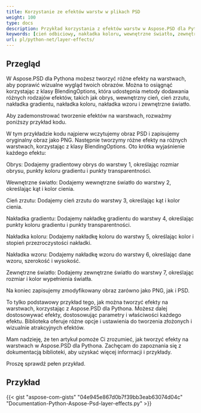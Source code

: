 ```yaml
---
title: Korzystanie ze efektów warstw w plikach PSD
weight: 100
type: docs
description: Przykład korzystania z efektów warstw w Aspose.PSD dla Pythona
keywords: [cień odbiciowy, nakładka koloru, wewnętrzne światło, zewnętrzne światło, interfejs programowania aplikacji PSD, python, przykładowy kod]
url: pl/python-net/layer-effects/
---
```


## **Przegląd**
W Aspose.PSD dla Pythona możesz tworzyć różne efekty na warstwach, aby poprawić wizualne wygląd twoich obrazów. Można to osiągnąć korzystając z klasy BlendingOptions, która udostępnia metody dodawania różnych rodzajów efektów, takich jak obrys, wewnętrzny cień, cień zrzutu, nakładka gradientu, nakładka koloru, nakładka wzoru i zewnętrzne światło.

Aby zademonstrować tworzenie efektów na warstwach, rozważmy poniższy przykład kodu.

W tym przykładzie kodu najpierw wczytujemy obraz PSD i zapisujemy oryginalny obraz jako PNG. Następnie tworzymy różne efekty na różnych warstwach, korzystając z klasy BlendingOptions. Oto krótka wyjaśnienie każdego efektu:

Obrys: Dodajemy gradientowy obrys do warstwy 1, określając rozmiar obrysu, punkty koloru gradientu i punkty transparentności.

Wewnętrzne światło: Dodajemy wewnętrzne światło do warstwy 2, określając kąt i kolor cienia.

Cień zrzutu: Dodajemy cień zrzutu do warstwy 3, określając kąt i kolor cienia.

Nakładka gradientu: Dodajemy nakładkę gradientu do warstwy 4, określając punkty koloru gradientu i punkty transparentności.

Nakładka koloru: Dodajemy nakładkę koloru do warstwy 5, określając kolor i stopień przezroczystości nakładki.

Nakładka wzoru: Dodajemy nakładkę wzoru do warstwy 6, określając dane wzoru, szerokość i wysokość.

Zewnętrzne światło: Dodajemy zewnętrzne światło do warstwy 7, określając rozmiar i kolor wypełnienia światła.

Na koniec zapisujemy zmodyfikowany obraz zarówno jako PNG, jak i PSD.

To tylko podstawowy przykład tego, jak można tworzyć efekty na warstwach, korzystając z Aspose.PSD dla Pythona. Możesz dalej dostosowywać efekty, dostosowując parametry i właściwości każdego efektu. Biblioteka oferuje różne opcje i ustawienia do tworzenia złożonych i wizualnie atrakcyjnych efektów.

Mam nadzieję, że ten artykuł pomoże Ci zrozumieć, jak tworzyć efekty na warstwach w Aspose.PSD dla Pythona. Zachęcam do zapoznania się z dokumentacją biblioteki, aby uzyskać więcej informacji i przykłady.

Proszę sprawdź pełen przykład.

## **Przykład**
{{< gist "aspose-com-gists" "04e945e867d0b7f39bb3eab63074d04c" "Documentation-Python-Aspose-Psd-layer-effects.py" >}}
